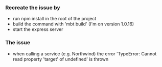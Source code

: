 ### Recreate the issue by
- run npm install in the root of the project
- build the command with 'mbt build' (I'm on version 1.0.16)
- start the express server

### The issue
- when calling a service (e.g. Northwind) the error 'TypeError: Cannot read property 'target' of undefined' is thrown